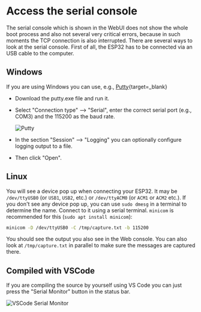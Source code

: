# Access the serial console

The serial console which is shown in the WebUI does not show the whole boot
process and also not several very critical errors, because in such moments the
TCP connection is also interrupted. There are several ways to look at the
serial console. First of all, the ESP32 has to be connected via an USB cable to
the computer.

## Windows

If you are using Windows you can use, e.g., [Putty](https://www.chiark.greenend.org.uk/~sgtatham/putty/latest.html){target=_blank}

* Download the putty.exe file and run it.
* Select "Connection type" --> "Serial", enter the correct serial port (e.g.,
  COM3) and the 115200 as the baud rate.

    ![Putty](../../assets/images/Putty.png)

* In the section "Session" --> "Logging" you can optionally configure logging
  output to a file.
* Then click "Open".

## Linux

You will see a device pop up when connecting your ESP32. It may be
`/dev/ttyUSB0` (or `USB1`, `USB2`, etc.) or `/dev/ttyACM0` (or `ACM1` or `ACM2`
etc.). If you don't see any device pop up, you can use `sudo dmesg` in a
terminal to determine the name. Connect to it using a serial terminal.
`minicom` is recommended for this (`sudo apt install minicom`):

```sh
minicom -D /dev/ttyUSB0 -C /tmp/capture.txt -b 115200
```

You should see the output you also see in the Web console. You can also look at
`/tmp/capture.txt` in parallel to make sure the messages are captured there.

## Compiled with VSCode

If you are compiling the source by yourself using VS Code you can just press
the "Serial Monitor" button in the status bar.

![VSCode Serial Monitor](../../assets/images/vscode_serial_monitor.png)
